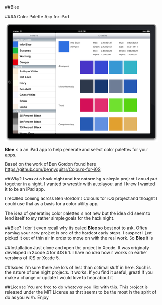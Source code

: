 ##Blee

###A Color Palette App for iPad

![Blee Screenshot](Blee.png)

**Blee** is a an iPad app to help generate and select color palettes for your apps.

Based on the work of Ben Gordon found here <https://github.com/bennyguitar/Colours-for-iOS>

##Why?
I was at a hack night and brainstorming a simple project I could put together in a night. I wanted to wrestle with autolayout and I knew I wanted it to be an iPad app.

I recalled coming across Ben Gordon's Colours for iOS project and thought I could use that as a basis for a color utility app.

The idea of generating color palettes is not new but the idea did seem to lend itself to my rather simple goals for the hack night.

##Blee?
I don't even recall why its called **Blee** so best not to ask. Often naming your new project is one of the hardest early steps. I suspect I just picked it out of thin air in order to move on with the real work. So **Blee** it is

##Installation
Just clone and open the project in Xcode. It was originally developed in Xcode 4 for iOS 6.1. I have no idea how it works on earlier versions of iOS or Xcode 5. 

##Issues
I'm sure there are lots of less than optimal stuff in here. Such is the nature of one night projects. It works. If you find it useful, great! If you make a change or update I would love to hear about it.

##License
You are free to do whatever you like with this. This project is released under the MIT License as that seems to be the most in the spirit of do as you wish. Enjoy.